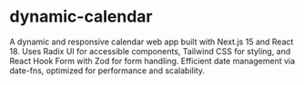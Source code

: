 # dynamic-calendar
A dynamic and responsive calendar web app built with Next.js 15 and React 18. Uses Radix UI for accessible components, Tailwind CSS for styling, and React Hook Form with Zod for form handling. Efficient date management via date-fns, optimized for performance and scalability.
